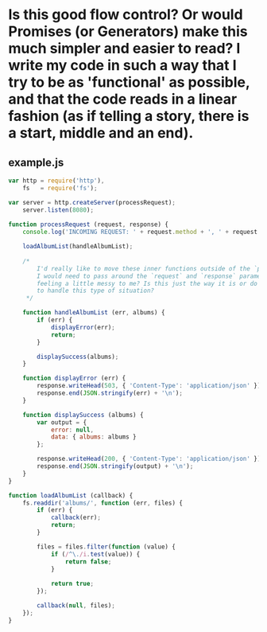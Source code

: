 # Is this good flow control? Or would Promises (or Generators) make this much simpler and easier to read? I write my code in such a way that I try to be as 'functional' as possible, and that the code reads in a linear fashion (as if telling a story, there is a start, middle and an end).

## example.js

```javascript
var http = require('http'),
    fs   = require('fs');

var server = http.createServer(processRequest);
    server.listen(8080);
    
function processRequest (request, response) {
    console.log('INCOMING REQUEST: ' + request.method + ', ' + request.url);

    loadAlbumList(handleAlbumList);
    
    /*
        I'd really like to move these inner functions outside of the `processRequest` but that would mean
        I would need to pass around the `request` and `response` parameters as well which would start 
        feeling a little messy to me? Is this just the way it is or do you think there is a better way 
        to handle this type of situation?
     */

    function handleAlbumList (err, albums) {
        if (err) {
            displayError(err);
            return;
        }

        displaySuccess(albums);
    }

    function displayError (err) {
        response.writeHead(503, { 'Content-Type': 'application/json' });
        response.end(JSON.stringify(err) + '\n');
    }

    function displaySuccess (albums) {
        var output = {
            error: null,
            data: { albums: albums }
        };

        response.writeHead(200, { 'Content-Type': 'application/json' });
        response.end(JSON.stringify(output) + '\n');
    }
}

function loadAlbumList (callback) {
    fs.readdir('albums/', function (err, files) {
        if (err) {
            callback(err);
            return;
        }

        files = files.filter(function (value) {
            if (/^\./i.test(value)) {
                return false;
            }
            
            return true;
        });

        callback(null, files);
    });
}
```

